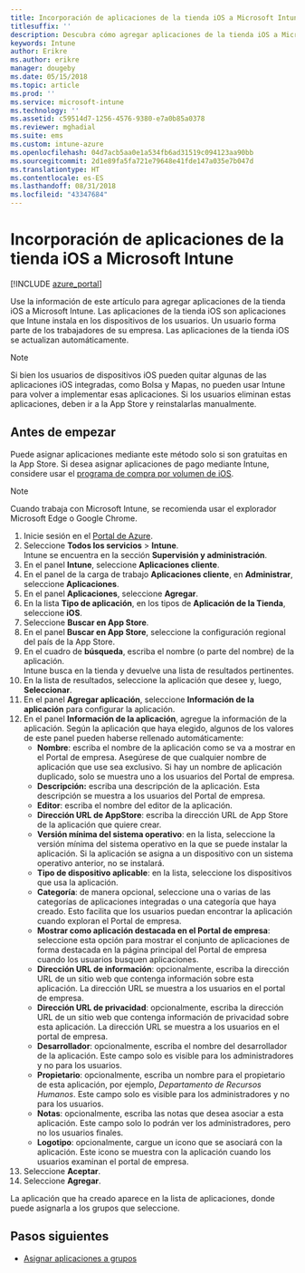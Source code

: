 ```yaml
---
title: Incorporación de aplicaciones de la tienda iOS a Microsoft Intune
titlesuffix: ''
description: Descubra cómo agregar aplicaciones de la tienda iOS a Microsoft Intune.
keywords: Intune
author: Erikre
ms.author: erikre
manager: dougeby
ms.date: 05/15/2018
ms.topic: article
ms.prod: ''
ms.service: microsoft-intune
ms.technology: ''
ms.assetid: c59514d7-1256-4576-9380-e7a0b85a0378
ms.reviewer: mghadial
ms.suite: ems
ms.custom: intune-azure
ms.openlocfilehash: 04d7acb5aa0e1a534fb6ad31519c094123aa90bb
ms.sourcegitcommit: 2d1e89fa5fa721e79648e41fde147a035e7b047d
ms.translationtype: HT
ms.contentlocale: es-ES
ms.lasthandoff: 08/31/2018
ms.locfileid: "43347684"
---
```

# <a name="add-ios-store-apps-to-microsoft-intune"></a>Incorporación de aplicaciones de la tienda iOS a Microsoft Intune

[!INCLUDE [azure_portal](./includes/azure_portal.md)]

Use la información de este artículo para agregar aplicaciones de la tienda iOS a Microsoft Intune. Las aplicaciones de la tienda iOS son aplicaciones que Intune instala en los dispositivos de los usuarios. Un usuario forma parte de los trabajadores de su empresa. Las aplicaciones de la tienda iOS se actualizan automáticamente.

>[!NOTE]
>Si bien los usuarios de dispositivos iOS pueden quitar algunas de las aplicaciones iOS integradas, como Bolsa y Mapas, no pueden usar Intune para volver a implementar esas aplicaciones. Si los usuarios eliminan estas aplicaciones, deben ir a la App Store y reinstalarlas manualmente.

## <a name="before-you-start"></a>Antes de empezar

Puede asignar aplicaciones mediante este método solo si son gratuitas en la App Store. Si desea asignar aplicaciones de pago mediante Intune, considere usar el [programa de compra por volumen de iOS](vpp-apps-ios.md).

>[!NOTE]
>Cuando trabaja con Microsoft Intune, se recomienda usar el explorador Microsoft Edge o Google Chrome.

1. Inicie sesión en el [Portal de Azure](https://portal.azure.com).
2. Seleccione **Todos los servicios** > **Intune**.  
    Intune se encuentra en la sección **Supervisión y administración**.
3. En el panel **Intune**, seleccione **Aplicaciones cliente**.
4. En el panel de la carga de trabajo **Aplicaciones cliente**, en **Administrar**, seleccione **Aplicaciones**.
5. En el panel **Aplicaciones**, seleccione **Agregar**.
6. En la lista **Tipo de aplicación**, en los tipos de **Aplicación de la Tienda**, seleccione **iOS**.
7. Seleccione **Buscar en App Store**.
8. En el panel **Buscar en App Store**, seleccione la configuración regional del país de la App Store.
9. En el cuadro de **búsqueda**, escriba el nombre (o parte del nombre) de la aplicación.  
    Intune busca en la tienda y devuelve una lista de resultados pertinentes.
10. En la lista de resultados, seleccione la aplicación que desee y, luego, **Seleccionar**.
11. En el panel **Agregar aplicación**, seleccione **Información de la aplicación** para configurar la aplicación.
12. En el panel **Información de la aplicación**, agregue la información de la aplicación. Según la aplicación que haya elegido, algunos de los valores de este panel pueden haberse rellenado automáticamente:
    - **Nombre**: escriba el nombre de la aplicación como se va a mostrar en el Portal de empresa. Asegúrese de que cualquier nombre de aplicación que use sea exclusivo. Si hay un nombre de aplicación duplicado, solo se muestra uno a los usuarios del Portal de empresa.
    - **Descripción:** escriba una descripción de la aplicación. Esta descripción se muestra a los usuarios del Portal de empresa.
    - **Editor**: escriba el nombre del editor de la aplicación.
    - **Dirección URL de AppStore**: escriba la dirección URL de App Store de la aplicación que quiere crear.
    - **Versión mínima del sistema operativo**: en la lista, seleccione la versión mínima del sistema operativo en la que se puede instalar la aplicación. Si la aplicación se asigna a un dispositivo con un sistema operativo anterior, no se instalará.
    - **Tipo de dispositivo aplicable**: en la lista, seleccione los dispositivos que usa la aplicación.
    - **Categoría**: de manera opcional, seleccione una o varias de las categorías de aplicaciones integradas o una categoría que haya creado. Esto facilita que los usuarios puedan encontrar la aplicación cuando exploran el Portal de empresa.
    - **Mostrar como aplicación destacada en el Portal de empresa**: seleccione esta opción para mostrar el conjunto de aplicaciones de forma destacada en la página principal del Portal de empresa cuando los usuarios busquen aplicaciones.
    - **Dirección URL de información**: opcionalmente, escriba la dirección URL de un sitio web que contenga información sobre esta aplicación. La dirección URL se muestra a los usuarios en el portal de empresa.
    - **Dirección URL de privacidad**: opcionalmente, escriba la dirección URL de un sitio web que contenga información de privacidad sobre esta aplicación. La dirección URL se muestra a los usuarios en el portal de empresa.
    - **Desarrollador**: opcionalmente, escriba el nombre del desarrollador de la aplicación. Este campo solo es visible para los administradores y no para los usuarios.
    - **Propietario**: opcionalmente, escriba un nombre para el propietario de esta aplicación, por ejemplo, *Departamento de Recursos Humanos*. Este campo solo es visible para los administradores y no para los usuarios.
    - **Notas**: opcionalmente, escriba las notas que desea asociar a esta aplicación. Este campo solo lo podrán ver los administradores, pero no los usuarios finales.
    - **Logotipo**: opcionalmente, cargue un icono que se asociará con la aplicación. Este icono se muestra con la aplicación cuando los usuarios examinan el portal de empresa.
13. Seleccione **Aceptar**.
14. Seleccione **Agregar**.

La aplicación que ha creado aparece en la lista de aplicaciones, donde puede asignarla a los grupos que seleccione.

## <a name="next-steps"></a>Pasos siguientes

- [Asignar aplicaciones a grupos](apps-deploy.md)

